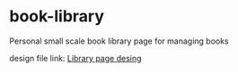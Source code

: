 # book-library
Personal small scale book library page for managing books

design file link:
[Library page desing](https://nicepage.com/website-design/preview/learn-poetry-180197?device=desktop)
